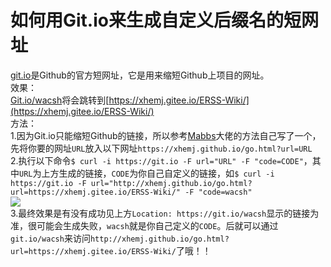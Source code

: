 # 如何用Git.io来生成自定义后缀名的短网址
[git.io](http://git.io/)是Github的官方短网址，它是用来缩短Github上项目的网址。</br>
效果：</br>
[Git.io/wacsh](http://git.io/wacsh)将会跳转到[https://xhemj.gitee.io/ERSS-Wiki/](https://xhemj.gitee.io/ERSS-Wiki/)</br>
方法：</br>
1.因为Git.io只能缩短Github的链接，所以参考[Mabbs](https://github.com/mabbs)大佬的方法自己写了一个，先将你要的网址`URL`放入以下网址`https://xhemj.github.io/go.html?url=URL`</br>
2.执行以下命令`$ curl -i https://git.io -F url="URL" -F "code=CODE"`，其中`URL`为上方生成的链接，`CODE`为你自己自定义的链接，如`$ curl -i https://git.io -F url="http://xhemj.github.io/go.html?url=https://xhemj.gitee.io/ERSS-Wiki/" -F "code=wacsh"`</br>
![](https://cdn.jsdelivr.net/gh/xhemj/xhemj.github.io@master/img/Git-io-short-url/Git-io-short-url.jpg)</br>
3.最终效果是有没有成功见上方`Location: https://git.io/wacsh`显示的链接为准，很可能会生成失败，`wacsh`就是你自己定义的`CODE`。后就可以通过`git.io/wacsh`来访问`http://xhemj.github.io/go.html?url=https://xhemj.gitee.io/ERSS-Wiki/`了哦！！</br>
